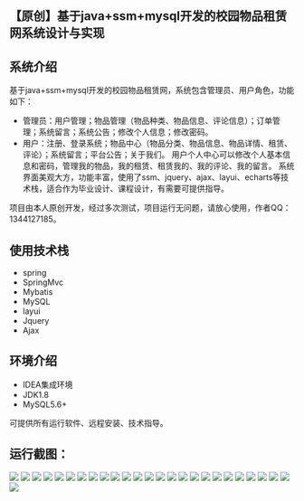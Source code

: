 ## 【原创】基于java+ssm+mysql开发的校园物品租赁网系统设计与实现

## 系统介绍

基于java+ssm+mysql开发的校园物品租赁网，系统包含管理员、用户角色，功能如下：
- 管理员：用户管理；物品管理（物品种类、物品信息、评论信息）；订单管理；系统留言；系统公告；修改个人信息；修改密码。
- 用户：注册、登录系统；物品中心（物品分类、物品信息、物品详情、租赁、评论）；系统留言；平台公告；关于我们。
用户个人中心可以修改个人基本信息和密码，管理我的物品，我的租赁、租赁我的、我的评论、我的留言。
系统界面美观大方，功能丰富，使用了ssm、jquery、ajax、layui、echarts等技术栈，适合作为毕业设计、课程设计，有需要可提供指导。

项目由本人原创开发，经过多次测试，项目运行无问题，请放心使用，作者QQ：1344127185。

## 使用技术栈

- spring
- SpringMvc
- Mybatis
- MySQL
- layui
- Jquery
- Ajax


## 环境介绍

- IDEA集成环境
- JDK1.8
- MySQL5.6+

可提供所有运行软件、远程安装、技术指导。

## 运行截图：
![](https://github.com/itcoderyhl/goodsRent/blob/main/images/1.png)
![](https://github.com/itcoderyhl/goodsRent/blob/main/images/2.png)
![](https://github.com/itcoderyhl/goodsRent/blob/main/images/3.png)
![](https://github.com/itcoderyhl/goodsRent/blob/main/images/4.png)
![](https://github.com/itcoderyhl/goodsRent/blob/main/images/5.png)
![](https://github.com/itcoderyhl/goodsRent/blob/main/images/6.png)
![](https://github.com/itcoderyhl/goodsRent/blob/main/images/7.png)
![](https://github.com/itcoderyhl/goodsRent/blob/main/images/8.png)
![](https://github.com/itcoderyhl/goodsRent/blob/main/images/9.png)
![](https://github.com/itcoderyhl/goodsRent/blob/main/images/10.png)
![](https://github.com/itcoderyhl/goodsRent/blob/main/images/11.png)
![](https://github.com/itcoderyhl/goodsRent/blob/main/images/12.png)
![](https://github.com/itcoderyhl/goodsRent/blob/main/images/13.png)
![](https://github.com/itcoderyhl/goodsRent/blob/main/images/14.png)
![](https://github.com/itcoderyhl/goodsRent/blob/main/images/15.png)
![](https://github.com/itcoderyhl/goodsRent/blob/main/images/16.png)
![](https://github.com/itcoderyhl/goodsRent/blob/main/images/17.png)
![](https://github.com/itcoderyhl/goodsRent/blob/main/images/18.png)
![](https://github.com/itcoderyhl/goodsRent/blob/main/images/19.png)
![](https://github.com/itcoderyhl/goodsRent/blob/main/images/20.png)
![](https://github.com/itcoderyhl/goodsRent/blob/main/images/21.png)
![](https://github.com/itcoderyhl/goodsRent/blob/main/images/22.png)
![](https://github.com/itcoderyhl/goodsRent/blob/main/images/23.png)
![](https://github.com/itcoderyhl/goodsRent/blob/main/images/24.png)
![](https://github.com/itcoderyhl/goodsRent/blob/main/images/25.png)
![](https://github.com/itcoderyhl/goodsRent/blob/main/images/26.png)


